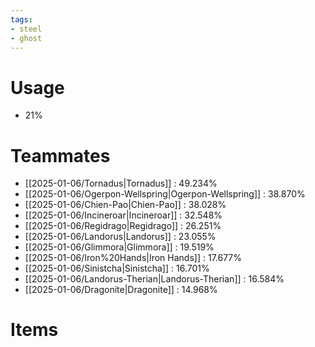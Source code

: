 ```yaml
---
tags:
- steel
- ghost
---
```

# Usage
- 21%
# Teammates
- [[2025-01-06/Tornadus|Tornadus]] : 49.234%
- [[2025-01-06/Ogerpon-Wellspring|Ogerpon-Wellspring]] : 38.870%
- [[2025-01-06/Chien-Pao|Chien-Pao]] : 38.028%
- [[2025-01-06/Incineroar|Incineroar]] : 32.548%
- [[2025-01-06/Regidrago|Regidrago]] : 26.251%
- [[2025-01-06/Landorus|Landorus]] : 23.055%
- [[2025-01-06/Glimmora|Glimmora]] : 19.519%
- [[2025-01-06/Iron%20Hands|Iron Hands]] : 17.677%
- [[2025-01-06/Sinistcha|Sinistcha]] : 16.701%
- [[2025-01-06/Landorus-Therian|Landorus-Therian]] : 16.584%
- [[2025-01-06/Dragonite|Dragonite]] : 14.968%
# Items